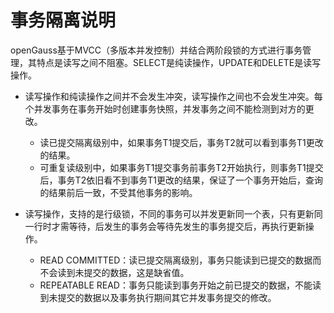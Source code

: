 # 事务隔离说明

openGauss基于MVCC（多版本并发控制）并结合两阶段锁的方式进行事务管理，其特点是读写之间不阻塞。SELECT是纯读操作，UPDATE和DELETE是读写操作。

-   读写操作和纯读操作之间并不会发生冲突，读写操作之间也不会发生冲突。每个并发事务在事务开始时创建事务快照，并发事务之间不能检测到对方的更改。
    -   读已提交隔离级别中，如果事务T1提交后，事务T2就可以看到事务T1更改的结果。
    -   可重复读级别中，如果事务T1提交事务前事务T2开始执行，则事务T1提交后，事务T2依旧看不到事务T1更改的结果，保证了一个事务开始后，查询的结果前后一致，不受其他事务的影响。

-   读写操作，支持的是行级锁，不同的事务可以并发更新同一个表，只有更新同一行时才需等待，后发生的事务会等待先发生的事务提交后，再执行更新操作。
    -   READ COMMITTED：读已提交隔离级别，事务只能读到已提交的数据而不会读到未提交的数据，这是缺省值。
    -   REPEATABLE READ：事务只能读到事务开始之前已提交的数据，不能读到未提交的数据以及事务执行期间其它并发事务提交的修改。

